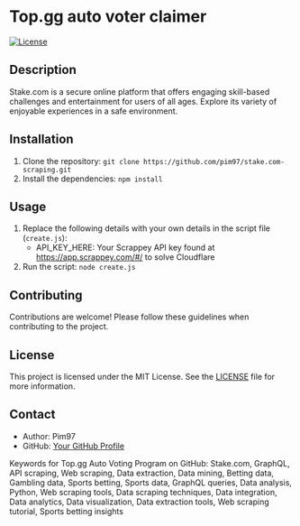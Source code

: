 # Top.gg auto voter claimer

[![License](https://img.shields.io/badge/license-MIT-blue.svg)](LICENSE)

## Description

Stake.com is a secure online platform that offers engaging skill-based challenges and entertainment for users of all ages. Explore its variety of enjoyable experiences in a safe environment.

## Installation

1. Clone the repository: `git clone https://github.com/pim97/stake.com-scraping.git`
2. Install the dependencies: `npm install`

## Usage

1. Replace the following details with your own details in the script file (`create.js`):
   - API_KEY_HERE: Your Scrappey API key found at https://app.scrappey.com/#/ to solve Cloudflare
2. Run the script: `node create.js`

## Contributing

Contributions are welcome! Please follow these guidelines when contributing to the project.

## License

This project is licensed under the MIT License. See the [LICENSE](LICENSE) file for more information.

## Contact

- Author: Pim97
- GitHub: [Your GitHub Profile](https://github.com/pim97/)

Keywords for Top.gg Auto Voting Program on GitHub:
Stake.com, GraphQL, API scraping, Web scraping, Data extraction, Data mining, Betting data, Gambling data, Sports betting, Sports data, GraphQL queries, Data analysis, Python, Web scraping tools, Data scraping techniques, Data integration, Data analytics, Data visualization, Data extraction tools, Web scraping tutorial, Sports betting insights